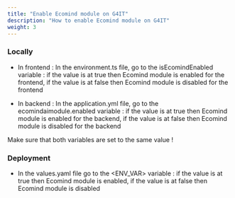 ```yaml
---
title: "Enable Ecomind module on G4IT"
description: "How to enable Ecomind module on G4IT"
weight: 3
---
```


### Locally

- In frontend : 
In the environment.ts file, go to the isEcomindEnabled variable :
if the value is at true then Ecomind module is enabled for the frontend, if the value is at false then Ecomind module is disabled for the frontend


- In backend : 
In the application.yml file, go to the ecomindaimodule.enabled variable : 
if the value is at true then Ecomind module is enabled for the backend, if the value is at false then Ecomind module is disabled for the backend

Make sure that both variables are set to the same value !  

### Deployment

- In the values.yaml file go to the <ENV_VAR> variable :
if the value is at true then Ecomind module is enabled, if the value is at false then Ecomind module is disabled
